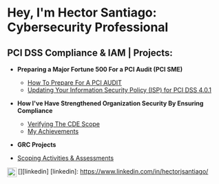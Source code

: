 <h1>Hey, I'm Hector Santiago: <br/><a>Cybersecurity Professional</a> <a </a></h1>

<h2>PCI DSS Compliance & IAM | Projects:</h2>

- <b>Preparing a Major Fortune 500 For a PCI Audit (PCI SME)</b>
  - [How To Prepare For A PCI AUDIT](https://drive.google.com/file/d/1iaJRoLQBlDWGKUXmUe8odndp1xyfwf4z/view?usp=sharing)
  - [Updating Your Information Security Policy (ISP) for PCI DSS 4.0.1](https://drive.google.com/file/d/141Ns-HwBgHjT5K2YtSdwOffg_XZaVJQ_/view?usp=sharing)
  
- <b>How I've Have Strengthened Organization Security By Ensuring Compliance</b>
    - [Verifying The CDE Scope](https://github.com/HectorJSantiago/Verifying_The_CDE_Scope)
  - [My Achievements](https://github.com/HectorJSantiago/Achievements/tree/main)

- <b>GRC Projects</b>
 - [Scoping Activities & Assessments](https://github.com/HectorJSantiago/Scoping-Activities-and-Assignments)
   
[<img align="left" alt="HectorJSantiago | LinkedIn" width="22px" src="https://cdn.jsdelivr.net/npm/simple-icons@v3/icons/linkedin.svg" />][linkedin]
[linkedin]: https://www.linkedin.com/in/hectorjsantiago/
